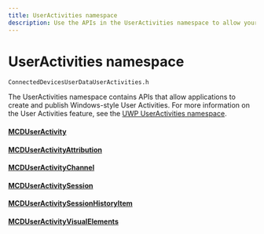 ```yaml
---
title: UserActivities namespace
description: Use the APIs in the UserActivities namespace to allow your application to create and publish Windows-style User Activities. 
---
```


# UserActivities namespace

```
ConnectedDevicesUserDataUserActivities.h
```

The UserActivities namespace contains APIs that allow applications to create and publish Windows-style User Activities. For more information on the User Activities feature, see the [UWP UserActivities namespace](/uwp/api/windows.applicationmodel.useractivities).

#### [MCDUserActivity](MCDUserActivity.md)
#### [MCDUserActivityAttribution](MCDUserActivityAttribution.md)
#### [MCDUserActivityChannel](MCDUserActivityChannel.md)
#### [MCDUserActivitySession](MCDUserActivitySession.md)
#### [MCDUserActivitySessionHistoryItem](MCDUserActivitySessionHistoryItem.md)
#### [MCDUserActivityVisualElements](MCDUserActivityVisualElements.md)